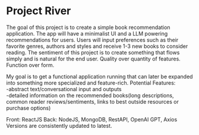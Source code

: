﻿# Project River
The goal of this project is to create a simple book recommendation application. The app will have a minimalist UI and a LLM powering recommendations for users. 
Users will input preferences such as their favorite genres, authors and styles and receive 1-3 new books to consider reading.
The sentiment of this project is to create something that flows simply and is natural for the end user. Quality over quantity of features.
Function over form.

My goal is to get a functional application running that can later be expanded into something more specialized and feature-rich.
Potential Features:  
-abstract text/conversational input and outputs  
-detailed information on the recommended books(long descriptions, common reader reviews/sentiments, links to best outside resources or purchase options)  


Front: ReactJS
Back: NodeJS, MongoDB, RestAPI, OpenAI GPT, Axios
Versions are consistently updated to latest.
